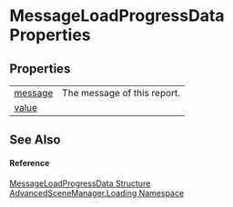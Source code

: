 # MessageLoadProgressData Properties




## Properties
<table>
<tr>
<td><a href="P_AdvancedSceneManager_Loading_MessageLoadProgressData_message.md">message</a></td>
<td>The message of this report.</td></tr>
<tr>
<td><a href="P_AdvancedSceneManager_Loading_MessageLoadProgressData_value.md">value</a></td>
<td> </td></tr>
</table>

## See Also


#### Reference
<a href="T_AdvancedSceneManager_Loading_MessageLoadProgressData.md">MessageLoadProgressData Structure</a>  
<a href="N_AdvancedSceneManager_Loading.md">AdvancedSceneManager.Loading Namespace</a>  

